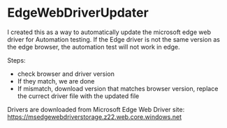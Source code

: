 # EdgeWebDriverUpdater
 
I created this as a way to automatically update the microsoft edge web driver for Automation testing. 
If the Edge driver is not the same version as the edge browser, the automation test will not work in edge. 

Steps:
 - check browser and driver version
 - If they match, we are done
 - If mismatch, download version that matches browser version, replace the currect driver file with the updated file
 
 Drivers are downloaded from Microsoft Edge Web Driver site: https://msedgewebdriverstorage.z22.web.core.windows.net
